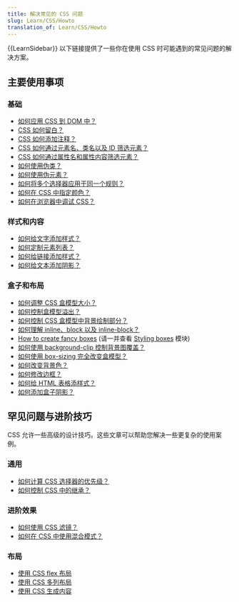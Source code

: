 ```yaml
---
title: 解决常见的 CSS 问题
slug: Learn/CSS/Howto
translation_of: Learn/CSS/Howto
---
```

{{LearnSidebar}}
以下链接提供了一些你在使用 CSS 时可能遇到的常见问题的解决方案。

## 主要使用事项

### 基础

- [如何应用 CSS 到 DOM 中？](/zh-CN/docs/Learn/CSS/First_steps/How_CSS_works#应用css到dom)
- [CSS 如何留白？](/zh-CN/docs/Learn/CSS/First_steps/How_CSS_is_structured#空白)
- [CSS 如何添加注释？](/zh-CN/docs/Learn/CSS/First_steps/How_CSS_is_structured#注释)
- [CSS 如何通过元素名、类名以及 ID 筛选元素？](/zh-CN/docs/Learn/CSS/Building_blocks/Selectors#类型、类和id选择器)
- [CSS 如何通过属性名和属性内容筛选元素？](/zh-CN/docs/Learn/CSS/Building_blocks/Selectors#标签属性选择器)
- [如何使用伪类？](/zh-CN/docs/Learn/CSS/Building_blocks/Selectors#伪类与伪元素)
- [如何使用伪元素？](/zh-CN/docs/Learn/CSS/Building_blocks/Selectors#伪类与伪元素)
- [如何将多个选择器应用于同一个规则？](/zh-CN/docs/Learn/CSS/Building_blocks/Selectors#选择器列表)
- [如何在 CSS 中指定颜色？](/zh-CN/docs/Learn/CSS/Building_blocks/Values_and_units#颜色)
- [如何在浏览器中调试 CSS？](/zh-CN/docs/Learn/CSS/Building_blocks/Debugging_CSS#审查_css)

### 样式和内容

- [如何给文字添加样式？](/zh-CN/docs/Learn/CSS/Styling_text/Fundamentals)
- [如何定制元素列表？](/zh-CN/docs/Learn/CSS/Styling_text/Styling_lists)
- [如何给链接添加样式？](/zh-CN/docs/Learn/CSS/Styling_text/Styling_links)
- [如何给文本添加阴影？](/zh-CN/docs/Learn/CSS/Styling_text/Fundamentals#文字阴影)

### 盒子和布局

- [如何调整 CSS 盒模型大小？](/zh-CN/docs/Learn/CSS/Building_blocks/The_box_model)
- [如何控制盒模型溢出？](/zh-CN/docs/Learn/CSS/Building_blocks/Overflowing_content)
- [如何控制 CSS 盒模型中背景绘制部分？](/zh-CN/docs/Web/CSS/background-clip)
- [如何理解 inline、block 以及 inline-block？](/zh-CN/docs/Learn/CSS/Building_blocks/The_box_model)
- [How to create fancy boxes](/zh-CN/docs/Learn/CSS/Howto/create_fancy_boxes) (请一并查看 [Styling boxes](/zh-CN/docs/Learn/CSS/Building_blocks) 模块)
- [如何使用 background-clip 控制背景图覆盖？](/zh-CN/docs/Web/CSS/background-clip)
- [如何使用 box-sizing 完全改变盒模型？](/zh-CN/docs/Learn/CSS/Building_blocks/The_box_model#替代（ie）盒模型)
- [如何改变背景色？](/zh-CN/docs/Learn/CSS/Building_blocks/Backgrounds_and_borders#背景颜色)
- [如何修改边框？](/zh-CN/docs/Learn/CSS/Building_blocks/Backgrounds_and_borders#玩转背景和边框)
- [如何给 HTML 表格添样式？](/zh-CN/docs/Learn/CSS/Building_blocks/Styling_tables)
- [如何添加盒子阴影？](/zh-CN/docs/Learn/CSS/Building_blocks/Advanced_styling_effects#盒子阴影)

## 罕见问题与进阶技巧

CSS 允许一些高级的设计技巧。这些文章可以帮助您解决一些更复杂的使用案例。

### 通用

- [如何计算 CSS 选择器的优先级？](/zh-CN/docs/Learn/CSS/Building_blocks/Cascade_and_inheritance#优先级)
- [如何控制 CSS 中的继承？](/zh-CN/docs/Learn/CSS/Building_blocks/Cascade_and_inheritance#控制继承)

### 进阶效果

- [如何使用 CSS 滤镜？](/zh-CN/docs/Learn/CSS/Building_blocks/Advanced_styling_effects#Filters%EF%BC%88%E6%BB%A4%E9%95%9C%EF%BC%89)
- [如何在 CSS 中使用混合模式？](/zh-CN/docs/Learn/CSS/Building_blocks/Advanced_styling_effects#blend_modes（混合模式）)

### 布局

- [使用 CSS flex 布局](/zh-CN/docs/Web/CSS/CSS_Flexible_Box_Layout/Basic_Concepts_of_Flexbox)
- [使用 CSS 多列布局](/zh-CN/docs/Web/CSS/CSS_Columns/Using_multi-column_layouts)
- [使用 CSS 生成内容](/zh-CN/docs/Learn/CSS/Howto/Generated_content)
